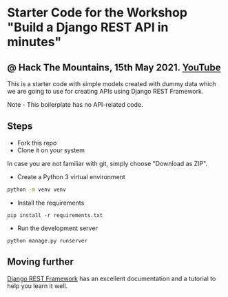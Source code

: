 # Starter Code for the Workshop "Build a Django REST API in minutes"
## @ Hack The Mountains, 15th May 2021. [YouTube](https://youtu.be/2_WXm7D-d7Q)

This is a starter code with simple models created with dummy data which we are going to use for creating APIs using Django REST Framework.

Note - This boilerplate has no API-related code.

## Steps
- Fork this repo
- Clone it on your system

In case you are not familiar with git, simply choose "Download as ZIP".

- Create a Python 3 virtual environment
```sh
python -m venv venv
```

- Install the requirements
```
pip install -r requirements.txt
```

- Run the development server
```
python manage.py runserver
```

## Moving further
[Django REST Framework](https://www.django-rest-framework.org/) has an excellent documentation and a tutorial to help you learn it well.


